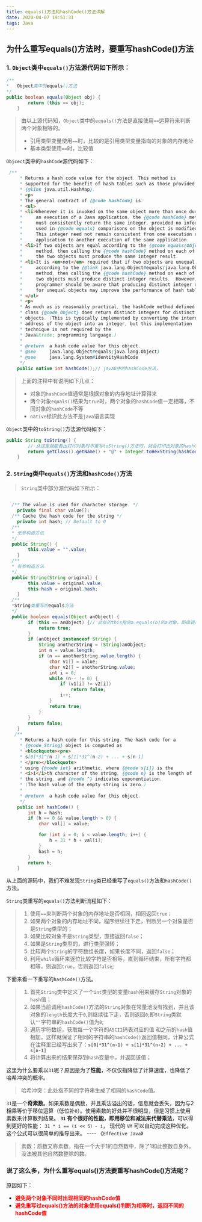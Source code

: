 ```yaml
---
title: equals()方法和hashCode()方法详解 
date: 2020-04-07 19:51:31
tags: Java
---
```


## 为什么重写equals()方法时，要重写hashCode()方法

### 1. `Object`类中`equals()`方法源代码如下所示：

```java
/**
*	Object类中的equals()方法
*/
public boolean equals(Object obj) {
        return (this == obj);
    }
```

>  由以上源代码知，`Object`类中的`equals()`方法是直接使用`==`运算符来判断两个对象相等的。
>
> - 引用类型变量使用`==`时，比较的是引用类型变量指向的对象的内存地址
> - 基本类型使用`==`时，比较值



`Objcect`类中的`hashCode`源代码如下：

```java
 /**
     * Returns a hash code value for the object. This method is
     * supported for the benefit of hash tables such as those provided by
     * {@link java.util.HashMap}.
     * <p>
     * The general contract of {@code hashCode} is:
     * <ul>
     * <li>Whenever it is invoked on the same object more than once during
     *     an execution of a Java application, the {@code hashCode} method
     *     must consistently return the same integer, provided no information
     *     used in {@code equals} comparisons on the object is modified.
     *     This integer need not remain consistent from one execution of an
     *     application to another execution of the same application.
     * <li>If two objects are equal according to the {@code equals(Object)}
     *     method, then calling the {@code hashCode} method on each of
     *     the two objects must produce the same integer result.
     * <li>It is <em>not</em> required that if two objects are unequal
     *     according to the {@link java.lang.Object#equals(java.lang.Object)}
     *     method, then calling the {@code hashCode} method on each of the
     *     two objects must produce distinct integer results.  However, the
     *     programmer should be aware that producing distinct integer results
     *     for unequal objects may improve the performance of hash tables.
     * </ul>
     * <p>
     * As much as is reasonably practical, the hashCode method defined by
     * class {@code Object} does return distinct integers for distinct
     * objects. (This is typically implemented by converting the internal
     * address of the object into an integer, but this implementation
     * technique is not required by the
     * Java&trade; programming language.)
     *
     * @return  a hash code value for this object.
     * @see     java.lang.Object#equals(java.lang.Object)
     * @see     java.lang.System#identityHashCode
     */
	public native int hashCode();// java8中的hashCode方法，
```

> 上面的注释中有说明如下几点：
>
> - 对象的`hashCode`值通常是根据对象的内存地址计算得来
> - 两个对象`equals()`结果为`true`时，两个对象的`hashCode`值一定相等，不同对象的`hashCode`不等
> - `native`标识此方法不是`java`语言实现



`Object`类中的`toString()`方法源代码如下：

```java
public String toString() {
    	// 从这里就能看出打印对象时不重写toString()方法时，就会打印出对象的hashCode值
        return getClass().getName() + "@" + Integer.toHexString(hashCode());
    }
```

### 2. `String`类中`equals()`方法和`hashCode()`方法

> `String`类中部分源代码如下所示：

```java
  
  /** The value is used for character storage. */
    private final char value[];
  /** Cache the hash code for the string */
    private int hash; // Default to 0
  /**
  * 无参构造方法
  */
  public String() {
        this.value = "".value;
    }
  /**
  * 有参构造方法
  */
  public String(String original) {
        this.value = original.value;
        this.hash = original.hash;
    }
  /**
  *String类重写的equals方法
  */
  public boolean equals(Object anObject) {
        if (this == anObject) {// 此处的this指向a.equals(b)的a对象，即谁调用指向谁
            return true;
        }
        if (anObject instanceof String) {
            String anotherString = (String)anObject;
            int n = value.length;
            if (n == anotherString.value.length) {
                char v1[] = value;
                char v2[] = anotherString.value;
                int i = 0;
                while (n-- != 0) {
                    if (v1[i] != v2[i])
                        return false;
                    i++;
                }
                return true;
            }
        }
        return false;
    }
   /**
     * Returns a hash code for this string. The hash code for a
     * {@code String} object is computed as
     * <blockquote><pre>
     * s[0]*31^(n-1) + s[1]*31^(n-2) + ... + s[n-1]
     * </pre></blockquote>
     * using {@code int} arithmetic, where {@code s[i]} is the
     * <i>i</i>th character of the string, {@code n} is the length of
     * the string, and {@code ^} indicates exponentiation.
     * (The hash value of the empty string is zero.)
     *
     * @return  a hash code value for this object.
     */
    public int hashCode() {
        int h = hash;
        if (h == 0 && value.length > 0) {
            char val[] = value;

            for (int i = 0; i < value.length; i++) {
                h = 31 * h + val[i];
            }
            hash = h;
        }
        return h;
    }

```

从上面的源码中，我们不难发现`String`类已经重写了`equals()`方法和`hashCode()`方法。

`String`类重写的`equals()`方法判断流程如下：

> 1. 使用`==`来判断两个对象的内存地址是否相同，相同返回`true；`
> 2. 如果两个对象的内存地址不同，程序继续往下走，判断另一个对象是否是`String`类型的；
> 3. 如果比较对象不是`String`类型，直接返回`false`；
> 4. 如果是`String`类型的，进行类型强转；
> 5. 比较两个`String`的字符数组长度，如果长度不同，返回`false`；
> 6. 利用`while`循环来逐位比较字符是否相等，直到循环结束，所有字符都相等，则返回`true`，否则返回`false`;

下面来看一下重写的`hashCode()`方法。

> 1. 首先`String`类中定义了一个`int`类型的变量`hash`用来缓存`String`对象的`hash`值；
> 2. 如果当前调用`hashCode()`方法的`String`对象在常量池没有找到，并且该对象的`length`长度大于`0`,则继续往下走，否则返回`0`;即`String`类默认`""`字符串的`hashCode()`值为`0`;
> 3. 遍历字符数组，获取每一个字符的`ASCII`码表对应的值 和之前的`hash`值相加，这样就保证了相同的字符串的`hashCode()`返回值相同，计算公式在注释里已经写出来了：**`s[0]*31^(n-1) + s[1]*31^(n-2) + ... + s[n-1]`**
> 4. 将计算出来的结果保存到`hash`变量中，并返回该值；

这里为什么要乘以`31`呢？原因是为了**性能**，不仅仅指降低了计算速度，也降低了哈希冲突的概率。

>  哈希冲突：此处指不同的字符串生成了相同的`hashCode`值。

`31`是一个**奇素数**。如果乘数是偶数，并且乘法溢出的话，信息就会丢失，因为与2相乘等价于移位运算（低位补`0`）。使用素数的好处并不很明显，但是习惯上使用素数来计算散列结果。 **`31` 有个很好的性能，即用移位和减法来代替乘法**，可以得到更好的性能： `31 * i == (i << 5）- i`， 现代的 `VM`  可以自动完成这种优化。这个公式可以很简单的推导出来。 ---- 《`Effective Java`》 

> 素数：质数又称素数，指在一个大于1的自然数中，除了1和此整数自身外，没法被其他自然数整除的数。 

### 说了这么多，为什么重写equals()方法要重写hashCode()方法呢？

原因如下：

- <font color="red">**避免两个对象不同时出现相同的hashCode值**</font>
- <font color="red">**避免重写过equals()方法的对象使用equals()判断为相等时，返回不同的hashCode值**</font>

